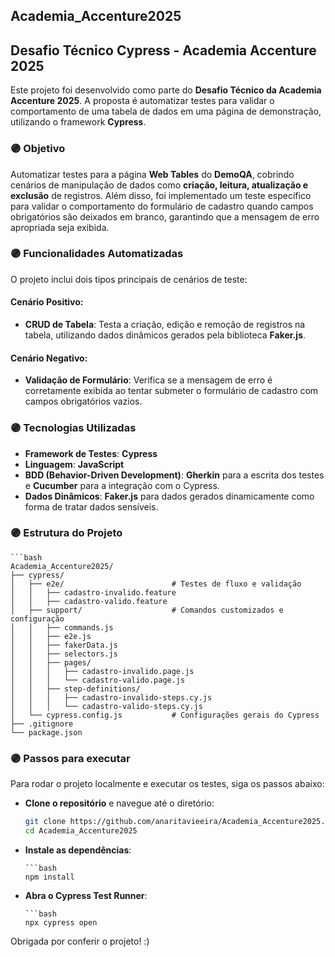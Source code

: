 ## Academia_Accenture2025

## Desafio Técnico Cypress - Academia Accenture 2025

Este projeto foi desenvolvido como parte do **Desafio Técnico da Academia Accenture 2025**. A proposta é automatizar testes para validar o comportamento de uma tabela de dados em uma página de demonstração, utilizando o framework **Cypress**.

### 🟣 Objetivo

Automatizar testes para a página **Web Tables** do **DemoQA**, cobrindo cenários de manipulação de dados como **criação, leitura, atualização e exclusão** de registros. Além disso, foi implementado um teste específico para validar o comportamento do formulário de cadastro quando campos obrigatórios são deixados em branco, garantindo que a mensagem de erro apropriada seja exibida.

### 🟣 Funcionalidades Automatizadas

O projeto inclui dois tipos principais de cenários de teste:

#### Cenário Positivo:
- **CRUD de Tabela**: Testa a criação, edição e remoção de registros na tabela, utilizando dados dinâmicos gerados pela biblioteca **Faker.js**.

#### Cenário Negativo:
- **Validação de Formulário**: Verifica se a mensagem de erro é corretamente exibida ao tentar submeter o formulário de cadastro com campos obrigatórios vazios.

### 🟣 Tecnologias Utilizadas

- **Framework de Testes**: **Cypress**
- **Linguagem**: **JavaScript**
- **BDD (Behavior-Driven Development)**: **Gherkin** para a escrita dos testes e **Cucumber** para a integração com o Cypress.
- **Dados Dinâmicos**: **Faker.js** para dados gerados dinamicamente como forma de tratar dados sensíveis.

### 🟣 Estrutura do Projeto

    ```bash
    Academia_Accenture2025/
    ├── cypress/
    │   ├── e2e/                        # Testes de fluxo e validação
    │   │   ├── cadastro-invalido.feature
    │   │   ├── cadastro-valido.feature
    │   ├── support/                    # Comandos customizados e configuração
    │   │   ├── commands.js
    │   │   ├── e2e.js
    │   │   ├── fakerData.js
    │   │   ├── selectors.js
    │   │   ├── pages/
    │   │   │   ├── cadastro-invalido.page.js
    │   │   │   └── cadastro-valido.page.js
    │   │   ├── step-definitions/
    │   │   │   ├── cadastro-invalido-steps.cy.js
    │   │   │   └── cadastro-valido-steps.cy.js
    │   └── cypress.config.js           # Configurações gerais do Cypress
    ├── .gitignore
    └── package.json

### 🟣 Passos para executar

Para rodar o projeto localmente e executar os testes, siga os passos abaixo:

- **Clone o repositório** e navegue até o diretório:

   ```bash
   git clone https://github.com/anaritavieeira/Academia_Accenture2025.git
   cd Academia_Accenture2025

- **Instale as dependências**:

      ```bash
      npm install
    
- **Abra o Cypress Test Runner**:
  
      ```bash
      npx cypress open

Obrigada por conferir o projeto! :)
